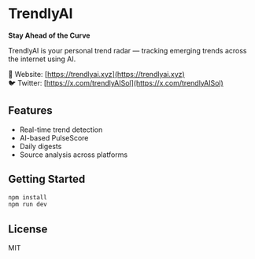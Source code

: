 # TrendlyAI

**Stay Ahead of the Curve**

TrendlyAI is your personal trend radar — tracking emerging trends across the internet using AI.

🔗 Website: [https://trendlyai.xyz](https://trendlyai.xyz)  
🐦 Twitter: [https://x.com/trendlyAISol](https://x.com/trendlyAISol)

## Features

- Real-time trend detection
- AI-based PulseScore
- Daily digests
- Source analysis across platforms

## Getting Started

```bash
npm install
npm run dev
```

## License

MIT
